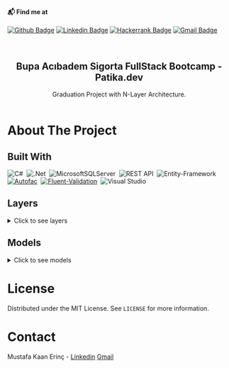#### 📬 Find me at
[![Github Badge](http://img.shields.io/badge/-Github-black?style=flat&logo=github&link=https://github.com/mkaanerinc/)](https://github.com/mkaanerinc/) 
[![Linkedin Badge](https://img.shields.io/badge/-LinkedIn-blue?style=flat&logo=Linkedin&logoColor=white&link=https://www.linkedin.com/in/mkaanerinc/)](https://www.linkedin.com/in/mkaanerinc)
[![Hackerrank Badge](https://img.shields.io/badge/-Hackerrank-2EC866?style=flat&logo=HackerRank&logoColor=white&link=https://www.hackerrank.com/mkaanerinc)](https://www.hackerrank.com/mkaanerinc)
[![Gmail Badge](https://img.shields.io/badge/-Gmail-d14836?style=flat&logo=Gmail&logoColor=white&link=mailto:mkaanerinc@gmail.com)](mailto:mkaanerinc@gmail.com)

<br />
<p align="center">
  <h2 align="center">Bupa Acıbadem Sigorta FullStack Bootcamp - Patika.dev</h2>
  <p align="center">
    Graduation Project with N-Layer Architecture.
    <br />
    <br />
  </p>
</p>

# About The Project

## Built With

![C#](https://img.shields.io/badge/C%23-%23239120.svg?style=flat&logo=c-sharp&logoColor=white)&nbsp;
![.Net](https://img.shields.io/badge/.NET-5C2D91?style=flat&logo=.net&logoColor=white)&nbsp;
![MicrosoftSQLServer](https://img.shields.io/badge/Microsoft%20SQL%20Server-CC2927?style=flat&logo=microsoft%20sql%20server&logoColor=white)&nbsp;
![REST API](https://img.shields.io/badge/REST%20API-02569B.svg?&style=flat&logo=rest&logoColor=white)&nbsp;
![Entity-Framework](https://img.shields.io/badge/Entity%20Framework%20Core-004880?style=flat&logo=nuget&logoColor=white)&nbsp;
[![Autofac](https://img.shields.io/badge/Autofac-004880?style=flat&logo&logo=nuget&logoColor=white)](https://autofac.org/)&nbsp;
[![Fluent-Validation](https://img.shields.io/badge/Fluent%20Validation-004880?style=flat&logo&logo=nuget&logoColor=white)](https://fluentvalidation.net/)&nbsp;
![Visual Studio](https://img.shields.io/badge/Visual%20Studio-5C2D91.svg?style=flat&logo=visual-studio&logoColor=white)&nbsp;

## Layers

<details>
  <summary>Click to see layers</summary>

### Business

Business Layer created to process or control the incoming information according to the required conditions.

### Core

Core layer containing various particles independent of the project.

### DataAccess

Data Access Layer created to perform database CRUD operations.

### Entities

Entities Layer created for database tables.

### WebAPI

Web API Layer that opens the business layer to the internet.

</details><p></p>

## Models

<details>
  <summary>Click to see models</summary>

### Customers

| Name                | Data Type     | Allow Nulls |
| :-----------------  | :-----------  | :---------- |
| CustomerId          | int           | False       |
| CustomerFirstName   | nvarchar(50)  | False       |
| CustomerLastName    | nvarchar(50)  | False       |
| CustomerIdentityNo  | char(11)      | False       |
| CustomerGender      | bit           | False       |
| CustomerBirthdate   | datetime      | False       |
| CustomerEmail       | nvarchar(50)  | False       |
| CustomerGSM         | char(10)      | False       |
| CustomerCity        | nvarchar(30)  | False       |
| CustomerAddress     | nvarchar(255) | False       | 

### Insured Persons

| Name                         | Data Type     | Allow Nulls |
| :--------------------------  | :-----------  | :---------- |
| InsuredPersonId              | int           | False       |
| CustomerId                   | int           | False       |
| InsuredPersonRelationshipId  | int           | False       |
| InsuredPersonFirstName       | nvarchar(50)  | False       |
| InsuredPersonLastName        | nvarchar(50)  | False       |
| InsuredPersonIdentityNo      | char(11)      | False       |
| InsuredPersonGender          | bit           | False       |
| InsuredPersonBirthdate       | datetime      | False       |
| InsuredPersonHeight          | smallint      | False       |
| InsuredPersonWeight          | smallint      | False       |
| InsuredPersonJob             | nvarchar(50)  | False       |
| InsuredPersonEmail           | nvarchar(50)  | False       |
| InsuredPersonGSM             | char(10)      | False       |
| InsuredPersonCity            | nvarchar(30)  | False       |
| InsuredPersonAddress         | nvarchar(255) | False       | 

### Installment Options

| Name                   | Data Type     | Allow Nulls |
| :--------------------  | :-----------  | :---------- |
| InstallmentOptionId    | int           | False       |
| InstallmentOptionName  | nvarchar(5)   | False       |
  
### Insured Person Relationships

| Name                           | Data Type     | Allow Nulls |
| :----------------------------  | :-----------  | :---------- |
| InsuredPersonRelationshipId    | int           | False       |
| InsuredPersonRelationshipName  | nvarchar(10)  | False       |

### Payment Methods

| Name               | Data Type     | Allow Nulls |
| :----------------  | :-----------  | :---------- |
| PaymentMethodId    | int           | False       |
| PaymentMethodName  | nvarchar(50)  | False       |
  
### Products

| Name          | Data Type     | Allow Nulls |
| :-----------  | :-----------  | :---------- |
| ProductId     | int           | False       |
| ProductName   | nvarchar(50)  | False       |
| ProductPrice  | money         | False       |
  
### Orders

| Name                 | Data Type      | Allow Nulls |
| :------------------  | :-----------  | :---------- |
| OrderId              | int           | False       |
| CustomerId           | int           | False       |
| ProductId            | int           | False       |
| InstallmentOptionId  | int           | False       |
| PaymentMethodId      | int           | False       |
| OrderStatus          | bit           | False       |
| OrderPrice           | money         | False       |


</details><p></p>

# License

Distributed under the MIT License. See `LICENSE` for more information.

# Contact

Mustafa Kaan Erinç - [Linkedin](https://www.linkedin.com/in/mkaanerinc/) [Gmail](mailto:mkaanerinc@gmail.com)

